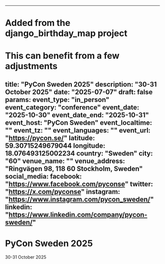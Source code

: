 
---
# Added from the django_birthday_map project
# This can benefit from a few adjustments
title: "PyCon Sweden 2025"
description: "30-31 October 2025"
date: "2025-07-07"
draft: false
params:
  event_type: "in_person"
  event_category: "conference"
  event_date: "2025-10-30"
  event_date_end: "2025-10-31"
  event_host: "PyCon Sweden"
  event_localtime: ""
  event_tz: ""
  event_languages: ""
  event_url: "https://pycon.se/"
  latitude: 59.30715249679044
  longitude: 18.076493125002234
  country: "Sweden"
  city: "60"
  venue_name: ""
  venue_address: "Ringvägen 98, 118 60 Stockholm, Sweden"
  social_media:
  facebook: "https://www.facebook.com/pyconse"
  twitter: "https://x.com/pyconse"
  instagram: "https://www.instagram.com/pycon_sweden/"
  linkedin: "https://www.linkedin.com/company/pycon-sweden/"
---

# PyCon Sweden 2025

30-31 October 2025
